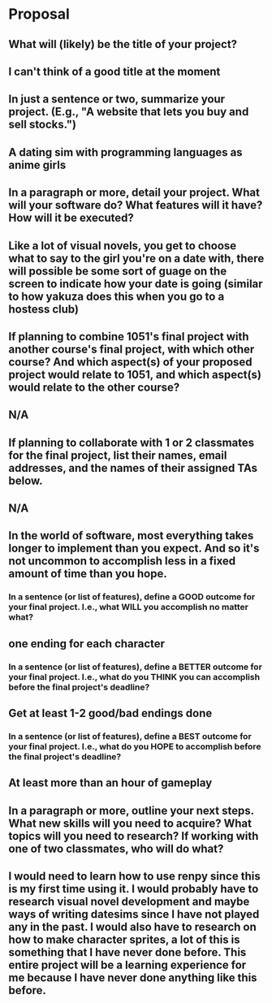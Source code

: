 # Proposal

## What will (likely) be the title of your project?

## I can't think of a good title at the moment

## In just a sentence or two, summarize your project. (E.g., "A website that lets you buy and sell stocks.")

## A dating sim with programming languages as anime girls 

## In a paragraph or more, detail your project. What will your software do? What features will it have? How will it be executed?

## Like a lot of visual novels, you get to choose what to say to the girl you're on a date with, there will possible be some sort of guage on the screen to indicate how your date is going (similar to how yakuza does this when you go to a hostess club)

## If planning to combine 1051's final project with another course's final project, with which other course? And which aspect(s) of your proposed project would relate to 1051, and which aspect(s) would relate to the other course?

## N/A

## If planning to collaborate with 1 or 2 classmates for the final project, list their names, email addresses, and the names of their assigned TAs below.

## N/A

## In the world of software, most everything takes longer to implement than you expect. And so it's not uncommon to accomplish less in a fixed amount of time than you hope.

### In a sentence (or list of features), define a GOOD outcome for your final project. I.e., what WILL you accomplish no matter what?

## one ending for each character 

### In a sentence (or list of features), define a BETTER outcome for your final project. I.e., what do you THINK you can accomplish before the final project's deadline?

## Get at least 1-2 good/bad endings done  

### In a sentence (or list of features), define a BEST outcome for your final project. I.e., what do you HOPE to accomplish before the final project's deadline?

## At least more than an hour of gameplay

## In a paragraph or more, outline your next steps. What new skills will you need to acquire? What topics will you need to research? If working with one of two classmates, who will do what?

## I would need to learn how to use renpy since this is my first time using it.  I would probably have to research visual novel development and maybe ways of writing datesims since I have not played any in the past. I would also have to research on how to make character sprites, a lot of this is something that I have never done before. This entire project will be a learning experience for me because I have never done anything like this before. 
